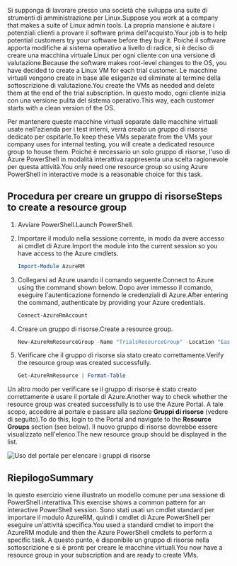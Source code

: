 <span data-ttu-id="f7563-101">Si supponga di lavorare presso una società che sviluppa una suite di strumenti di amministrazione per Linux.</span><span class="sxs-lookup"><span data-stu-id="f7563-101">Suppose you work at a company that makes a suite of Linux admin tools.</span></span> <span data-ttu-id="f7563-102">La propria mansione è aiutare i potenziali clienti a provare il software prima dell'acquisto.</span><span class="sxs-lookup"><span data-stu-id="f7563-102">Your job is to help potential customers try your software before they buy it.</span></span> <span data-ttu-id="f7563-103">Poiché il software apporta modifiche al sistema operativo a livello di radice, si è deciso di creare una macchina virtuale Linux per ogni cliente con una versione di valutazione.</span><span class="sxs-lookup"><span data-stu-id="f7563-103">Because the software makes root-level changes to the OS, you have decided to create a Linux VM for each trial customer.</span></span> <span data-ttu-id="f7563-104">Le macchine virtuali vengono create in base alle esigenze ed eliminate al termine della sottoscrizione di valutazione.</span><span class="sxs-lookup"><span data-stu-id="f7563-104">You create the VMs as needed and delete them at the end of the trial subscription.</span></span> <span data-ttu-id="f7563-105">In questo modo, ogni cliente inizia con una versione pulita del sistema operativo.</span><span class="sxs-lookup"><span data-stu-id="f7563-105">This way, each customer starts with a clean version of the OS.</span></span> 

<span data-ttu-id="f7563-106">Per mantenere queste macchine virtuali separate dalle macchine virtuali usate nell'azienda per i test interni, verrà creato un gruppo di risorse dedicato per ospitarle.</span><span class="sxs-lookup"><span data-stu-id="f7563-106">To keep these VMs separate from the VMs your company uses for internal testing, you will create a dedicated resource group to house them.</span></span> <span data-ttu-id="f7563-107">Poiché è necessario un solo gruppo di risorse, l'uso di Azure PowerShell in modalità interattiva rappresenta una scelta ragionevole per questa attività.</span><span class="sxs-lookup"><span data-stu-id="f7563-107">You only need one resource group so using Azure PowerShell in interactive mode is a reasonable choice for this task.</span></span>

## <a name="steps-to-create-a-resource-group"></a><span data-ttu-id="f7563-108">Procedura per creare un gruppo di risorse</span><span class="sxs-lookup"><span data-stu-id="f7563-108">Steps to create a resource group</span></span>

1. <span data-ttu-id="f7563-109">Avviare PowerShell.</span><span class="sxs-lookup"><span data-stu-id="f7563-109">Launch PowerShell.</span></span>

1. <span data-ttu-id="f7563-110">Importare il modulo nella sessione corrente, in modo da avere accesso ai cmdlet di Azure.</span><span class="sxs-lookup"><span data-stu-id="f7563-110">Import the module into the current session so you have access to the Azure cmdlets.</span></span>

   ```powershell
   Import-Module AzureRM
   ```

1. <span data-ttu-id="f7563-111">Collegarsi ad Azure usando il comando seguente.</span><span class="sxs-lookup"><span data-stu-id="f7563-111">Connect to Azure using the command shown below.</span></span> <span data-ttu-id="f7563-112">Dopo aver immesso il comando, eseguire l'autenticazione fornendo le credenziali di Azure.</span><span class="sxs-lookup"><span data-stu-id="f7563-112">After entering the command, authenticate by providing your Azure credentials.</span></span>

   ```powershell
   Connect-AzureRmAccount
   ```

1. <span data-ttu-id="f7563-113">Creare un gruppo di risorse.</span><span class="sxs-lookup"><span data-stu-id="f7563-113">Create a resource group.</span></span>

    ```powershell
    New-AzureRmResourceGroup -Name "TrialsResourceGroup" -Location "East US"
    ```

1. <span data-ttu-id="f7563-114">Verificare che il gruppo di risorse sia stato creato correttamente.</span><span class="sxs-lookup"><span data-stu-id="f7563-114">Verify the resource group was created successfully.</span></span>

    ```powershell
    Get-AzureRmResource | Format-Table
    ```
<span data-ttu-id="f7563-115">Un altro modo per verificare se il gruppo di risorse è stato creato correttamente è usare il portale di Azure.</span><span class="sxs-lookup"><span data-stu-id="f7563-115">Another way to check whether the resource group was created successfully is to use the Azure Portal.</span></span> <span data-ttu-id="f7563-116">A tale scopo, accedere al portale e passare alla sezione **Gruppi di risorse** (vedere di seguito).</span><span class="sxs-lookup"><span data-stu-id="f7563-116">To do this, login to the Portal and navigate to the **Resource Groups** section (see below).</span></span> <span data-ttu-id="f7563-117">Il nuovo gruppo di risorse dovrebbe essere visualizzato nell'elenco.</span><span class="sxs-lookup"><span data-stu-id="f7563-117">The new resource group should be displayed in the list.</span></span>

![Uso del portale per elencare i gruppi di risorse](../media-drafts/6-listing-resource-groups.png)

## <a name="summary"></a><span data-ttu-id="f7563-119">Riepilogo</span><span class="sxs-lookup"><span data-stu-id="f7563-119">Summary</span></span>
<span data-ttu-id="f7563-120">In questo esercizio viene illustrato un modello comune per una sessione di PowerShell interattiva.</span><span class="sxs-lookup"><span data-stu-id="f7563-120">This exercise shows a common pattern for an interactive PowerShell session.</span></span> <span data-ttu-id="f7563-121">Sono stati usati un cmdlet standard per importare il modulo AzureRM, quindi i cmdlet di Azure PowerShell per eseguire un'attività specifica.</span><span class="sxs-lookup"><span data-stu-id="f7563-121">You used a standard cmdlet to import the AzureRM module and then the Azure PowerShell cmdlets to perform a specific task.</span></span> <span data-ttu-id="f7563-122">A questo punto, è disponibile un gruppo di risorse nella sottoscrizione e si è pronti per creare le macchine virtuali.</span><span class="sxs-lookup"><span data-stu-id="f7563-122">You now have a resource group in your subscription and are ready to create VMs.</span></span>